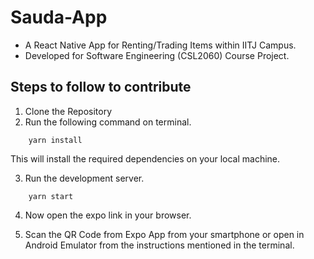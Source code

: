 # Sauda-App

-   A React Native App for Renting/Trading Items within IITJ Campus.
-   Developed for Software Engineering (CSL2060) Course Project.

## Steps to follow to contribute

1. Clone the Repository
2. Run the following command on terminal.

```
	yarn install
```

This will install the required dependencies on your local machine.

3. Run the development server.

```
	yarn start
```

4. Now open the expo link in your browser.

5. Scan the QR Code from Expo App from your smartphone or open in Android Emulator from the instructions mentioned in the terminal.
